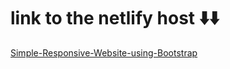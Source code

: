 # link to the netlify host ⬇️⬇️


[Simple-Responsive-Website-using-Bootstrap](https://simple-responsive-website-using-bootstrap.netlify.app)
